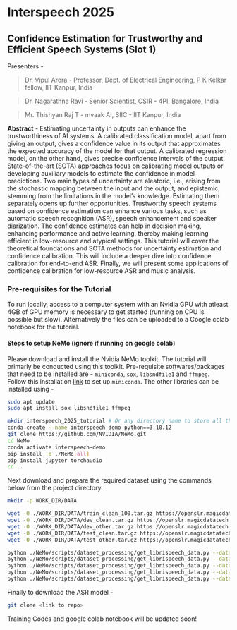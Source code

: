 # Interspeech 2025
## Confidence Estimation for Trustworthy and Efficient Speech Systems (Slot 1)

Presenters - 
> Dr. Vipul Arora - Professor, Dept. of Electrical Engineering, P K Kelkar fellow, IIT Kanpur, India

> Dr. Nagarathna Ravi - Senior Scientist, CSIR - 4PI, Bangalore, India

> Mr. Thishyan Raj T - mvaak AI, SIIC - IIT Kanpur, India

**Abstract** - Estimating uncertainty in outputs can enhance the trustworthiness of AI systems. A calibrated classification model, apart from giving an output, gives a confidence value in its output that approximates the expected accuracy of the model for that output. A calibrated regression model, on the other hand, gives precise confidence intervals of the output. State-of-the-art (SOTA) approaches focus on calibrating model outputs or developing auxiliary models to estimate the confidence in model predictions. Two main types of uncertainty are aleatoric, i.e., arising from the stochastic mapping between the input and the output, and epistemic, stemming from the limitations in the model’s knowledge. Estimating them separately opens up further opportunities. Trustworthy speech systems based on confidence estimation can enhance various tasks, such as automatic speech recognition (ASR), speech enhancement and speaker diarization. The confidence estimates can help in decision making, enhancing performance and active learning, thereby making learning efficient in low-resource and atypical settings. This tutorial will cover the theoretical foundations and SOTA methods for uncertainty estimation and confidence calibration. This will include a deeper dive into confidence calibration for end-to-end ASR. Finally, we will present some applications of confidence calibration for low-resource ASR and music analysis.

### Pre-requisites for the Tutorial

To run locally, access to a computer system with an Nvidia GPU with atleast 4GB of GPU memory is necessary to get started (running on CPU is possible but slow).
Alternatively the files can be uploaded to a Google colab notebook for the tutorial.

#### Steps to setup NeMo (ignore if running on google colab)

Please download and install the Nvidia NeMo toolkit. The tutorial will primarly be conducted using this toolkit. Pre-requisite softwares/packages that need to be installed are - `miniconda`, `sox`, `libsndfile1` and `ffmpeg`. Follow this installation [link](https://www.anaconda.com/docs/getting-started/miniconda/install) to set up `miniconda`. The other libraries can be installed using -

```bash
sudo apt update
sudo apt install sox libsndfile1 ffmpeg

mkdir interspeech_2025_tutorial # Or any directory name to store all the data, codes and models that will be used in this tutorial.
conda create --name interspeech-demo python==3.10.12
git clone https://github.com/NVIDIA/NeMo.git
cd NeMo
conda activate interspeech-demo
pip install -e ./NeMo[all]
pip install jupyter torchaudio
cd ..
```

Next download and prepare the required dataset using the commands below from the project directory.

```bash
mkdir -p WORK_DIR/DATA

wget -O ./WORK_DIR/DATA/train_clean_100.tar.gz https://openslr.magicdatatech.com/resources/12/train-clean-100.tar.gz # Optional step to train confidence models on Librispeech data
wget -O ./WORK_DIR/DATA/dev_clean.tar.gz https://openslr.magicdatatech.com/resources/12/dev-clean.tar.gz
wget -O ./WORK_DIR/DATA/dev_other.tar.gz https://openslr.magicdatatech.com/resources/12/dev-other.tar.gz
wget -O ./WORK_DIR/DATA/test_clean.tar.gz https://openslr.magicdatatech.com/resources/12/test-clean.tar.gz
wget -O ./WORK_DIR/DATA/test_other.tar.gz https://openslr.magicdatatech.com/resources/12/test-other.tar.gz

python ./NeMo/scripts/dataset_processing/get_librispeech_data.py --data_root=./WORK_DIR/DATA --data_set="train_clean_100" # Optional step to train confidence models on Librispeech data
python ./NeMo/scripts/dataset_processing/get_librispeech_data.py --data_root=./WORK_DIR/DATA --data_set="dev_clean"
python ./NeMo/scripts/dataset_processing/get_librispeech_data.py --data_root=./WORK_DIR/DATA --data_set="dev_other"
python ./NeMo/scripts/dataset_processing/get_librispeech_data.py --data_root=./WORK_DIR/DATA --data_set="test_clean"
python ./NeMo/scripts/dataset_processing/get_librispeech_data.py --data_root=./WORK_DIR/DATA --data_set="test_other"
```

Finally to download the ASR model -

```bash
git clone <link to repo>

```

Training Codes and google colab notebook will be updated soon!